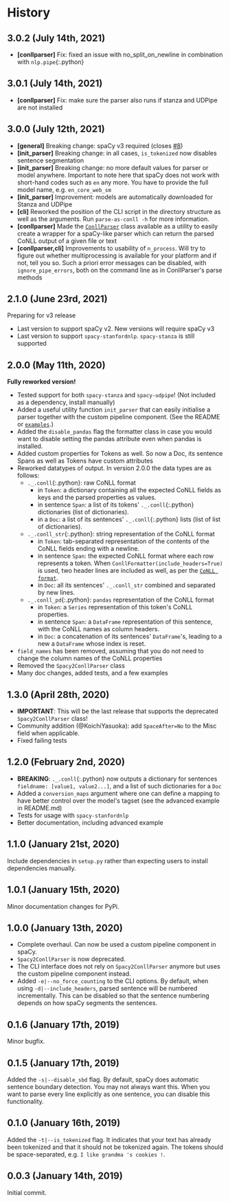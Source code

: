 # History

## 3.0.2 (July 14th, 2021)

- **[conllparser]** Fix: fixed an issue with no_split_on_newline in combination with `nlp.pipe`{:.python}


## 3.0.1 (July 14th, 2021)

- **[conllparser]** Fix: make sure the parser also runs if stanza and UDPipe are not installed


## 3.0.0 (July 12th, 2021)

- **[general]** Breaking change: spaCy v3 required (closes [#8](https://github.com/BramVanroy/spacy_conll/issues/8))
- **[init_parser]** Breaking change: in all cases, `is_tokenized` now disables sentence segmentation
- **[init_parser]** Breaking change: no more default values for parser or model anywhere. Important to note here that
  spaCy does not work with short-hand codes such as `en` any more. You have to provide the full model name, e.g.
  ``en_core_web_sm``
- **[init_parser]** Improvement: models are automatically downloaded for Stanza and UDPipe
- **[cli]** Reworked the position of the CLI script in the directory structure as well as the arguments. Run
  `parse-as-conll -h` for more information.
- **[conllparser]** Made the [`ConllParser`](spacy_conll/parser.py) class available as a utility to easily create a 
  wrapper for a spaCy-like
  parser which can return the parsed CoNLL output of a given file or text
- **[conllparser,cli]** Improvements to usability of `n_process`. Will try to figure out whether multiprocessing
  is available for your platform and if not, tell you so. Such a priori error messages can be disabled, with
  `ignore_pipe_errors`, both on the command line as in ConllParser's parse methods
  


## 2.1.0 (June 23rd, 2021)

Preparing for v3 release

- Last version to support spaCy v2. New versions will require spaCy v3
- Last version to support ``spacy-stanfordnlp``. ``spacy-stanza`` is still supported


## 2.0.0 (May 11th, 2020)

**Fully reworked version!**

- Tested support for both `spacy-stanza` and `spacy-udpipe`! (Not included as a dependency, install manually)
- Added a useful utility function `init_parser` that can easily initialise a parser together with the custom
  pipeline component. (See the README or [`examples`](examples/).)
- Added the `disable_pandas` flag the formatter class in case you would want to disable setting the pandas
  attribute even when pandas is installed.
- Added custom properties for Tokens as well. So now a Doc, its sentence Spans as well as Tokens have custom attributes
- Reworked datatypes of output. In version 2.0.0 the data types are as follows:
    - `._.conll`{:.python}: raw CoNLL format
        - in `Token`: a dictionary containing all the expected CoNLL fields as keys and the parsed properties as
          values.
        - in sentence `Span`: a list of its tokens' `._.conll`{:.python} dictionaries (list of dictionaries).
        - in a `Doc`: a list of its sentences' `._.conll`{:.python} lists (list of list of dictionaries).
    - `._.conll_str`{:.python}: string representation of the CoNLL format
        - in `Token`: tab-separated representation of the contents of the CoNLL fields ending with a newline.
        - in sentence `Span`: the expected CoNLL format where each row represents a token. When
          `ConllFormatter(include_headers=True)` is used, two header lines are included as well, as per the
          [`CoNLL format`](https://universaldependencies.org/format.html#sentence-boundaries-and-comments).
        - in `Doc`: all its sentences' `._.conll_str` combined and separated by new lines.
    - `._.conll_pd`{:.python}: ``pandas`` representation of the CoNLL format
        - in `Token`: a `Series` representation of this token's CoNLL properties.
        - in sentence `Span`: a `DataFrame` representation of this sentence, with the CoNLL names as column
          headers.
        - in `Doc`: a concatenation of its sentences' `DataFrame`'s, leading to a new a `DataFrame` whose
          index is reset.
- `field_names` has been removed, assuming that you do not need to change the column names of the CoNLL properties
- Removed the `Spacy2ConllParser` class
- Many doc changes, added tests, and a few examples


## 1.3.0 (April 28th, 2020)

- **IMPORTANT**: This will be the last release that supports the deprecated `Spacy2ConllParser` class!
- Community addition (@KoichiYasuoka): add `SpaceAfter=No` to the Misc field when applicable.
- Fixed failing tests


## 1.2.0 (February 2nd, 2020)

- **BREAKING**: `._.conll`{:.python} now outputs a dictionary for sentences `fieldname: [value1, value2...]`, and
  a list of such dictionaries for a `Doc`
- Added a `conversion_maps` argument where one can define a mapping to have better control over the model's tagset
  (see the advanced example in README.md)
- Tests for usage with `spacy-stanfordnlp`
- Better documentation, including advanced example


## 1.1.0 (January 21st, 2020)

Include dependencies in `setup.py` rather than expecting users to install dependencies manually.


## 1.0.1 (January 15th, 2020)

Minor documentation changes for PyPi.


## 1.0.0 (January 13th, 2020)

- Complete overhaul. Can now be used a custom pipeline component in spaCy.
- `Spacy2ConllParser` is now deprecated.
- The CLI interface does not rely on `Spacy2ConllParser` anymore but uses the custom pipeline component instead.
- Added `-e|--no_force_counting` to the CLI options. By default, when using `-d|--include_headers`,
  parsed sentence will be numbered incrementally. This can be disabled so that the sentence numbering depends on how
  spaCy segments the sentences.


## 0.1.6 (January 17th, 2019)

Minor bugfix.


## 0.1.5 (January 17th, 2019)

Added the `-s|--disable_sbd` flag. By default, spaCy does automatic sentence boundary detection. You may not
always want this. When you want to parse every line explicitly as one sentence, you can disable this functionality.


## 0.1.0 (January 16th, 2019)

Added the `-t|--is_tokenized` flag. It indicates that your text has already been tokenized and that it should not
be tokenized again. The tokens should be space-separated, e.g. `I like grandma 's cookies !`.


## 0.0.3 (January 14th, 2019)

Initial commit.